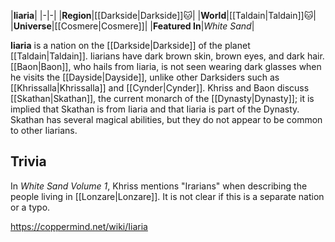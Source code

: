 |**Iiaria**|
|-|-|
|**Region**|[[Darkside\|Darkside]]🐱︎|
|**World**|[[Taldain\|Taldain]]🐱︎|
|**Universe**|[[Cosmere\|Cosmere]]|
|**Featured In**|*White Sand*|

**Iiaria** is a nation on the [[Darkside\|Darkside]] of the planet [[Taldain\|Taldain]].
Iiarians have dark brown skin, brown eyes, and dark hair. [[Baon\|Baon]], who hails from Iiaria, is not seen wearing dark glasses when he visits the [[Dayside\|Dayside]], unlike other Darksiders such as [[Khrissalla\|Khrissalla]] and [[Cynder\|Cynder]].
Khriss and Baon discuss [[Skathan\|Skathan]], the current monarch of the [[Dynasty\|Dynasty]]; it is implied that Skathan is from Iiaria and that Iiaria is part of the Dynasty. Skathan has several magical abilities, but they do not appear to be common to other Iiarians.

## Trivia
In *White Sand Volume 1*, Khriss mentions "Irarians" when describing the people living in [[Lonzare\|Lonzare]]. It is not clear if this is a separate nation or a typo.


https://coppermind.net/wiki/Iiaria
